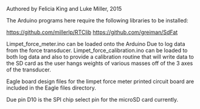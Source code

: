 Authored by Felicia King and Luke Miller, 2015

The Arduino programs here require the following libraries to be installed:

https://github.com/millerlp/RTClib
https://github.com/greiman/SdFat

Limpet_force_meter.ino can be loaded onto the Arduino Due to log data from the force transducer.
Limpet_force_calibration.ino can be loaded to both log data and also to provide a calibration routine that will write data to the SD card as the user hangs weights of various masses off of the 3 axes of the transducer. 


Eagle board design files for the limpet force meter printed circuit board are included in the Eagle files directory.

Due pin D10 is the SPI chip select pin for the microSD card currently.
